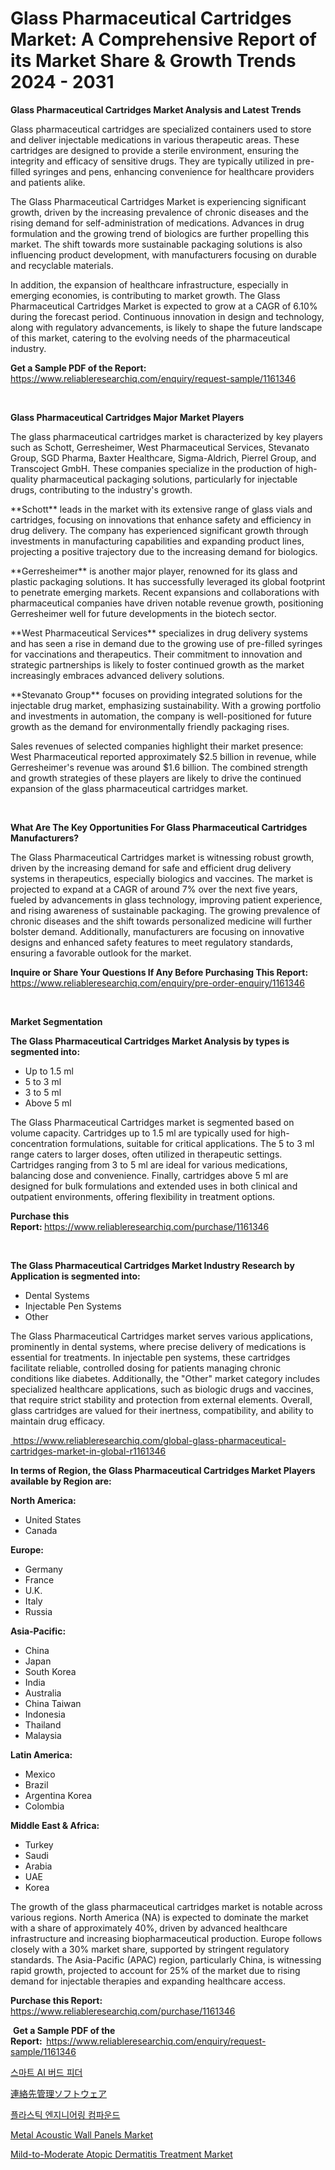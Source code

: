 <p><h1>Glass Pharmaceutical Cartridges Market: A Comprehensive Report of its Market Share & Growth Trends 2024 - 2031</h1></p><p><strong>Glass Pharmaceutical Cartridges Market Analysis and Latest Trends</strong></p>
<p><p>Glass pharmaceutical cartridges are specialized containers used to store and deliver injectable medications in various therapeutic areas. These cartridges are designed to provide a sterile environment, ensuring the integrity and efficacy of sensitive drugs. They are typically utilized in pre-filled syringes and pens, enhancing convenience for healthcare providers and patients alike.</p><p>The Glass Pharmaceutical Cartridges Market is experiencing significant growth, driven by the increasing prevalence of chronic diseases and the rising demand for self-administration of medications. Advances in drug formulation and the growing trend of biologics are further propelling this market. The shift towards more sustainable packaging solutions is also influencing product development, with manufacturers focusing on durable and recyclable materials.</p><p>In addition, the expansion of healthcare infrastructure, especially in emerging economies, is contributing to market growth. The Glass Pharmaceutical Cartridges Market is expected to grow at a CAGR of 6.10% during the forecast period. Continuous innovation in design and technology, along with regulatory advancements, is likely to shape the future landscape of this market, catering to the evolving needs of the pharmaceutical industry.</p></p>
<p><strong>Get a Sample PDF of the Report:&nbsp;</strong> <a href="https://www.reliableresearchiq.com/enquiry/request-sample/1161346">https://www.reliableresearchiq.com/enquiry/request-sample/1161346</a></p>
<p>&nbsp;</p>
<p><strong>Glass Pharmaceutical Cartridges Major Market Players</strong></p>
<p><p>The glass pharmaceutical cartridges market is characterized by key players such as Schott, Gerresheimer, West Pharmaceutical Services, Stevanato Group, SGD Pharma, Baxter Healthcare, Sigma-Aldrich, Pierrel Group, and Transcoject GmbH. These companies specialize in the production of high-quality pharmaceutical packaging solutions, particularly for injectable drugs, contributing to the industry's growth.</p><p>**Schott** leads in the market with its extensive range of glass vials and cartridges, focusing on innovations that enhance safety and efficiency in drug delivery. The company has experienced significant growth through investments in manufacturing capabilities and expanding product lines, projecting a positive trajectory due to the increasing demand for biologics.</p><p>**Gerresheimer** is another major player, renowned for its glass and plastic packaging solutions. It has successfully leveraged its global footprint to penetrate emerging markets. Recent expansions and collaborations with pharmaceutical companies have driven notable revenue growth, positioning Gerresheimer well for future developments in the biotech sector.</p><p>**West Pharmaceutical Services** specializes in drug delivery systems and has seen a rise in demand due to the growing use of pre-filled syringes for vaccinations and therapeutics. Their commitment to innovation and strategic partnerships is likely to foster continued growth as the market increasingly embraces advanced delivery solutions.</p><p>**Stevanato Group** focuses on providing integrated solutions for the injectable drug market, emphasizing sustainability. With a growing portfolio and investments in automation, the company is well-positioned for future growth as the demand for environmentally friendly packaging rises.</p><p>Sales revenues of selected companies highlight their market presence: West Pharmaceutical reported approximately $2.5 billion in revenue, while Gerresheimer's revenue was around $1.6 billion. The combined strength and growth strategies of these players are likely to drive the continued expansion of the glass pharmaceutical cartridges market.</p></p>
<p>&nbsp;</p>
<p><strong>What Are The Key Opportunities For Glass Pharmaceutical Cartridges Manufacturers?</strong></p>
<p><p>The Glass Pharmaceutical Cartridges market is witnessing robust growth, driven by the increasing demand for safe and efficient drug delivery systems in therapeutics, especially biologics and vaccines. The market is projected to expand at a CAGR of around 7% over the next five years, fueled by advancements in glass technology, improving patient experience, and rising awareness of sustainable packaging. The growing prevalence of chronic diseases and the shift towards personalized medicine will further bolster demand. Additionally, manufacturers are focusing on innovative designs and enhanced safety features to meet regulatory standards, ensuring a favorable outlook for the market.</p></p>
<p><strong>Inquire or Share Your Questions If Any Before Purchasing This Report:</strong> <a href="https://www.reliableresearchiq.com/enquiry/pre-order-enquiry/1161346">https://www.reliableresearchiq.com/enquiry/pre-order-enquiry/1161346</a></p>
<p>&nbsp;</p>
<p><strong>Market Segmentation</strong></p>
<p><strong>The Glass Pharmaceutical Cartridges Market Analysis by types is segmented into:</strong></p>
<p><ul><li>Up to 1.5 ml</li><li>5 to 3 ml</li><li>3 to 5 ml</li><li>Above 5 ml</li></ul></p>
<p><p>The Glass Pharmaceutical Cartridges market is segmented based on volume capacity. Cartridges up to 1.5 ml are typically used for high-concentration formulations, suitable for critical applications. The 5 to 3 ml range caters to larger doses, often utilized in therapeutic settings. Cartridges ranging from 3 to 5 ml are ideal for various medications, balancing dose and convenience. Finally, cartridges above 5 ml are designed for bulk formulations and extended uses in both clinical and outpatient environments, offering flexibility in treatment options.</p></p>
<p><strong>Purchase this Report:&nbsp;</strong><a href="https://www.reliableresearchiq.com/purchase/1161346">https://www.reliableresearchiq.com/purchase/1161346</a></p>
<p>&nbsp;</p>
<p><strong>The Glass Pharmaceutical Cartridges Market Industry Research by Application is segmented into:</strong></p>
<p><ul><li>Dental Systems</li><li>Injectable Pen Systems</li><li>Other</li></ul></p>
<p><p>The Glass Pharmaceutical Cartridges market serves various applications, prominently in dental systems, where precise delivery of medications is essential for treatments. In injectable pen systems, these cartridges facilitate reliable, controlled dosing for patients managing chronic conditions like diabetes. Additionally, the "Other" market category includes specialized healthcare applications, such as biologic drugs and vaccines, that require strict stability and protection from external elements. Overall, glass cartridges are valued for their inertness, compatibility, and ability to maintain drug efficacy.</p></p>
<p><a href="https://www.reliableresearchiq.com/global-glass-pharmaceutical-cartridges-market-in-global-r1161346">&nbsp;https://www.reliableresearchiq.com/global-glass-pharmaceutical-cartridges-market-in-global-r1161346</a></p>
<p><strong>In terms of Region, the Glass Pharmaceutical Cartridges Market Players available by Region are:</strong></p>
<p>
    <p> <strong> North America: </strong>
        <ul>
            <li>United States</li>
            <li>Canada</li>
        </ul>
        </p> 
    <p> <strong> Europe: </strong>
        <ul>
            <li>Germany</li>
            <li>France</li>
            <li>U.K.</li>
            <li>Italy</li>
            <li>Russia</li>
        </ul>
        </p> 
    <p> <strong> Asia-Pacific: </strong>
        <ul>
            <li>China</li>
            <li>Japan</li>
            <li>South Korea</li>
            <li>India</li>
            <li>Australia</li>
            <li>China Taiwan</li>
            <li>Indonesia</li>
            <li>Thailand</li>
            <li>Malaysia</li>
        </ul>
        </p> 
    <p> <strong> Latin America: </strong>
        <ul>
            <li>Mexico</li>
            <li>Brazil</li>
            <li>Argentina Korea</li>
            <li>Colombia</li>
        </ul>
        </p> 
    <p> <strong> Middle East & Africa: </strong>
        <ul>
            <li>Turkey</li>
            <li>Saudi</li>
            <li>Arabia</li>
            <li>UAE</li>
            <li>Korea</li>
        </ul>
    </p>
    </p>
<p><p>The growth of the glass pharmaceutical cartridges market is notable across various regions. North America (NA) is expected to dominate the market with a share of approximately 40%, driven by advanced healthcare infrastructure and increasing biopharmaceutical production. Europe follows closely with a 30% market share, supported by stringent regulatory standards. The Asia-Pacific (APAC) region, particularly China, is witnessing rapid growth, projected to account for 25% of the market due to rising demand for injectable therapies and expanding healthcare access.</p></p>
<p><strong>Purchase this Report: </strong><a href="https://www.reliableresearchiq.com/purchase/1161346">https://www.reliableresearchiq.com/purchase/1161346</a></p>
<p>&nbsp;<strong>Get a Sample PDF of the Report:&nbsp;&nbsp;</strong><a href="https://www.reliableresearchiq.com/enquiry/request-sample/1161346">https://www.reliableresearchiq.com/enquiry/request-sample/1161346</a></p>
<p><strong></strong></p>
<p><p><a href="https://medium.com/@ejuynpri79/smart-ai-bird-feeder-market-%EC%9D%98-%EA%B8%80%EB%A1%9C%EB%B2%8C-%EC%8B%9C%EC%9E%A5-%EA%B0%9C%EC%9A%94%EB%8A%94-%EC%A0%84-%EC%84%B8%EA%B3%84-%EB%B0%8F-%EC%A3%BC%EC%9A%94-%EC%8B%9C%EC%9E%A5%EC%9D%98-%EC%82%B0%EC%97%85%EC%97%90-%EC%98%81%ED%96%A5%EC%9D%84-%EB%AF%B8%EC%B9%98%EB%8A%94-%EC%A3%BC%EC%9A%94-%ED%8A%B8%EB%A0%8C%EB%93%9C%EC%97%90-%EB%8C%80%ED%95%9C-%EB%8F%85%ED%8A%B9%ED%95%9C-%EA%B4%80%EC%A0%90%EC%9D%84-%EC%A0%9C%EA%B3%B5%ED%95%A9%EB%8B%88%EB%8B%A4-8babc474ba44">스마트 AI 버드 피더</a></p><p><a href="https://medium.com/@gersikodra2022/contact-management-software-market-%E3%81%AE%E3%82%B0%E3%83%AD%E3%83%BC%E3%83%90%E3%83%AB%E5%B8%82%E5%A0%B4%E6%A6%82%E8%A6%81%E3%81%AF-%E4%B8%96%E7%95%8C%E3%81%8A%E3%82%88%E3%81%B3%E4%B8%BB%E8%A6%81%E5%B8%82%E5%A0%B4%E3%81%AB%E3%81%8A%E3%81%91%E3%82%8B%E6%A5%AD%E7%95%8C%E3%81%AB%E5%BD%B1%E9%9F%BF%E3%82%92%E4%B8%8E%E3%81%88%E3%82%8B%E4%B8%BB%E8%A6%81%E3%81%AA%E3%83%88%E3%83%AC%E3%83%B3%E3%83%89%E3%81%AB%E3%81%A4%E3%81%84%E3%81%A6-%E7%8B%AC%E8%87%AA%E3%81%AE%E8%A6%96%E7%82%B9%E3%82%92%E6%8F%90%E4%BE%9B%E3%81%97%E3%81%BE%E3%81%99-0823caca7897">連絡先管理ソフトウェア</a></p><p><a href="https://medium.com/@ejuynpri79/%EC%84%B8%EA%B3%84-plastic-engineering-compounds-market-%EC%9D%80-2024%EC%97%90%EC%84%9C-2031%EB%A1%9C-%EC%97%B0%ED%8F%89%EA%B7%A0-%EC%A6%9D%EA%B0%80%EC%9C%A8%EC%9D%84-%EB%B3%B4%EC%9D%BC-%EA%B2%83%EC%9C%BC%EB%A1%9C-%EC%98%88%EC%83%81%EB%90%A9%EB%8B%88%EB%8B%A4-315f6ad4090f">플라스틱 엔지니어링 컴파운드</a></p><p><a href="https://issuu.com/reportprime-2/docs/metal-acoustic-wall-panels-market-s_12afb6a02c813b">Metal Acoustic Wall Panels Market</a></p><p><a href="https://github.com/NathanColeman327/Market-Research-Report-List-1/blob/main/mild-to-moderate-atopic-dermatitis-treatment-market.md">Mild-to-Moderate Atopic Dermatitis Treatment Market</a></p></p>